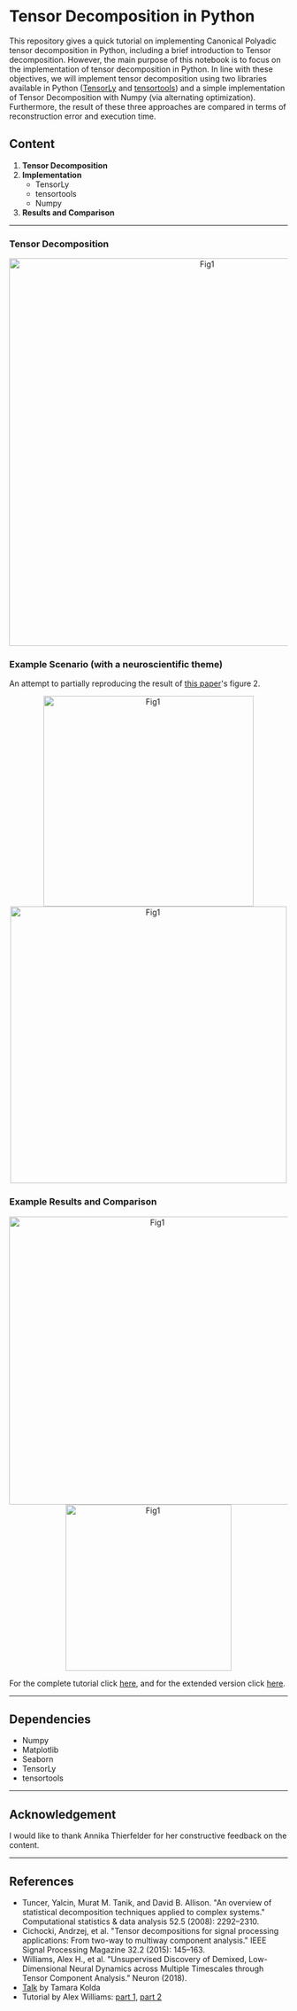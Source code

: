 # Tensor Decomposition in Python

This repository gives a quick tutorial on implementing Canonical Polyadic tensor decomposition in Python, including a brief introduction to Tensor decomposition. However, the main purpose of this notebook is to focus on the implementation of tensor decomposition in Python. In line with these objectives, we will implement tensor decomposition using two libraries available in Python ([TensorLy](http://tensorly.org/stable/index.html) and [tensortools](https://tensortools-docs.readthedocs.io/en/latest/)) and a simple implementation of Tensor Decomposition with Numpy (via alternating optimization). Furthermore, the result of these three approaches are compared in terms of reconstruction error and execution time.

## Content
1. **Tensor Decomposition**
2. **Implementation**
    - TensorLy
    - tensortools
    - Numpy
3. **Results and Comparison**

---

### Tensor Decomposition
<p align="center">
	<img src="https://raw.githubusercontent.com/mohammadbashiri/tensor-decomposition-in-python/master/figures/tensor-decomposition.png" alt="Fig1" width="700">
</p>

### Example Scenario (with a neuroscientific theme)

An attempt to partially reproducing the result of [this paper](https://doi.org/10.1016/j.neuron.2018.05.015)'s figure 2.

<p align="center">
	<img src="https://raw.githubusercontent.com/mohammadbashiri/tensor-decomposition-in-python/master/figures/model.png" alt="Fig1" width="380">
    <img src="https://raw.githubusercontent.com/mohammadbashiri/tensor-decomposition-in-python/master/figures/neuron-time.png" alt="Fig1" width="500">
</p>

### Example Results and Comparison
<p align="center">
	<img src="https://raw.githubusercontent.com/mohammadbashiri/tensor-decomposition-in-python/master/figures/groundtruth-estimate.png" alt="Fig1" width="520">
    <img src="https://raw.githubusercontent.com/mohammadbashiri/tensor-decomposition-in-python/master/figures/metric-1.png" alt="Fig1" width="300">
</p>

For the complete tutorial click [here](https://medium.com/@mohammadbashiri93/tensor-decomposition-in-python-f1aa2f9adbf4), and for the extended version click [here](https://github.com/mohammadbashiri/tensor-decomposition-in-python/blob/master/TCA-extended.ipynb).


---
## Dependencies
- Numpy
- Matplotlib
- Seaborn
- TensorLy
- tensortools

---
## Acknowledgement
I would like to thank Annika Thierfelder for her constructive feedback on the content.

---
## References
- Tuncer, Yalcin, Murat M. Tanik, and David B. Allison. "An overview of statistical decomposition techniques applied to complex systems." Computational statistics & data analysis 52.5 (2008): 2292–2310.
- Cichocki, Andrzej, et al. "Tensor decompositions for signal processing applications: From two-way to multiway component analysis." IEEE Signal Processing Magazine 32.2 (2015): 145–163.
- Williams, Alex H., et al. "Unsupervised Discovery of Demixed, Low-Dimensional Neural Dynamics across Multiple Timescales through Tensor Component Analysis." Neuron (2018).
- [Talk](https://www.youtube.com/watch?v=L8uT6hgMt00&t=1302s) by Tamara Kolda
- Tutorial by Alex Williams: [part 1](https://www.youtube.com/watch?v=hmmnRF66hOA), [part 2](https://www.youtube.com/watch?v=O-YTsSuEFiM&t=5s)
